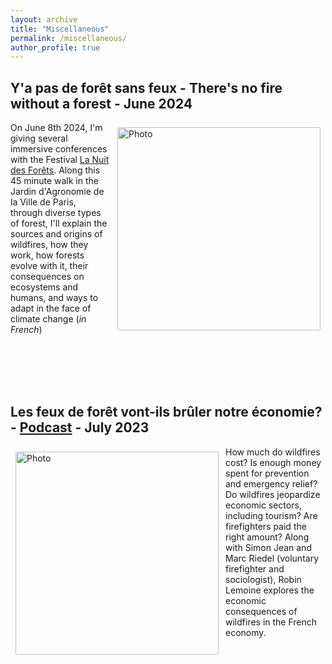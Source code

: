 ```yaml
---
layout: archive
title: "Miscellaneous"
permalink: /miscellaneous/
author_profile: true
---
```


## Y'a pas de forêt sans feux - There's no fire without a forest - June 2024

<img align="right" src="https://sim-jean.github.io/files/nuit_des_forets.png" alt="Photo" style="width: 325px; border-radius: 10px; padding: 8px 8px 8px 8px"/>

On June 8th 2024, I'm giving several immersive conferences with the Festival [La Nuit des Forêts](https://nuitsdesforets.com/). Along this 45 minute walk in the Jardin d'Agronomie de la Ville de Paris, through diverse types of forest, I'll explain the sources and origins of wildfires, how they work, how forests evolve with it, their consequences on ecosystems and humans, and ways to adapt in the face of climate change (*in French*)


<br><br><br><br>
## Les feux de forêt vont-ils brûler notre économie? - [Podcast](https://www.slate.fr/audio/splash/feux-de-foret-vont-ils-bruler-notre-economie-incendies-secheresse-156) - July 2023

<img align="left" src="https://sim-jean.github.io/images/splash_podcast.JPG" alt="Photo" style="width: 325px; border-radius: 10px; padding: 8px 8px 8px 8px"/>

How much do wildfires cost? Is enough money spent for prevention and emergency relief? Do wildfires jeopardize economic sectors, including tourism? Are firefighters paid the right amount? 
Along with Simon Jean and Marc Riedel (voluntary firefighter and sociologist), Robin Lemoine explores the economic consequences of wildfires in the French economy. 
